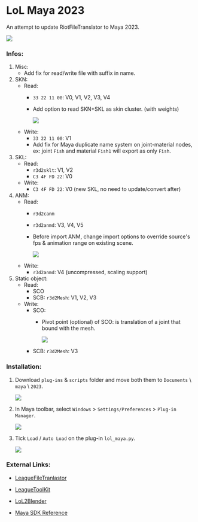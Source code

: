 # LoL Maya 2023
An attempt to update RiotFileTranslator to Maya 2023.

![](https://i.imgur.com/cRpMpYt.gif)


### Infos:
1. Misc:
    - Add fix for read/write file with suffix in name.
2. SKN: 
    - Read: 
        - `33 22 11 00`: V0, V1, V2, V3, V4
        - Add option to read SKN+SKL as skin cluster. (with weights)
        
            ![](https://i.imgur.com/UiNIMul.png)
    - Write: 
        - `33 22 11 00`: V1
        - Add fix for Maya duplicate name system on joint-material nodes, ex: joint `Fish` and material `Fish1` will export as only `Fish`.
3. SKL:
    - Read: 
        - `r3d2sklt`: V1, V2
        - `C3 4F FD 22`: V0
    - Write:
        - `C3 4F FD 22`: V0 (new SKL, no need to update/convert after)
4. ANM:
    - Read: 
        - `r3d2canm`
        - `r3d2anmd`: V3, V4, V5
        - Before import ANM, change import options to override source's fps & animation range on existing scene.
        
            ![](https://i.imgur.com/2hJvlGt.png)
    - Write:
        - `r3d2anmd`: V4 (uncompressed, scaling support)
5. Static object:
    - Read:
        - SCO 
        - SCB: `r3d2Mesh`: V1, V2, V3
    - Write:
        - SCO: 
            - Pivot point (optional) of SCO: is translation of a joint that bound with the mesh.

                ![](https://i.imgur.com/XZFvV3V.png)
        - SCB: `r3d2Mesh`: V3



### Installation:

1. Download `plug-ins` & `scripts` folder and move both them to `Documents` \ `maya` \ `2023`.

    ![](https://i.imgur.com/OuXcoD7.png)

2. In Maya toolbar, select `Windows` > `Settings/Preferences` > `Plug-in Manager`.

    ![](https://i.imgur.com/fawHenl.png)

3. Tick `Load` / `Auto Load` on the plug-in `lol_maya.py`.

    ![](https://i.imgur.com/D0Za7BU.png)



### External Links:

- [LeagueFileTranlastor](https://github.com/LoL-Fantome/LeagueFileTranslator)

- [LeagueToolKit](https://github.com/LoL-Fantome/LeagueToolkit)

- [LoL2Blender](https://github.com/WorldSEnder/LoL2Blender)

- [Maya SDK Reference](https://help.autodesk.com/cloudhelp/2023/ENU/Maya-SDK/cpp_ref/modules.html)
